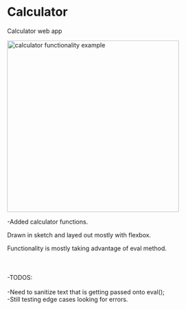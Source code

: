 # Calculator
Calculator web app


<img src="https://i.gyazo.com/d158531e4fca7ffe8e1457f0b809d693.gif" alt="calculator functionality example" width="400"/>

-Added calculator functions.


Drawn in sketch and layed out mostly with flexbox. 

Functionality is mostly taking advantage of eval method. 
<br/>
<br/>
<br/>
<br/>
-TODOS:
<br/>
<br/>
-Need to sanitize text that is getting passed onto eval();
<br/>
-Still testing edge cases looking for errors. 
<br/>
<br/>
